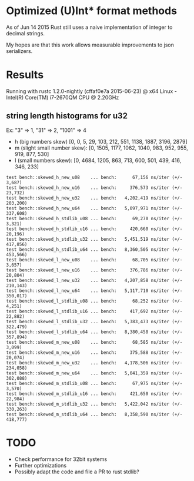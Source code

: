 # Optimized (U)Int* format methods

As of Jun 14 2015 Rust still uses a naive implementation of integer to decimal strings.

My hopes are that this work allows measurable improvements to json serializers.

# Results

Running with rustc 1.2.0-nightly (cffaf0e7a 2015-06-23) @ x64 Linux - Intel(R) Core(TM) i7-2670QM CPU @ 2.20GHz

## string length histograms for u32

Ex: "3" => 1, "31" => 2, "1001" => 4 

* h (big numbers skew)
[0, 0, 5, 29, 103, 212, 551, 1138, 1887, 3196, 2879]
* m (slight small number skew):
[0, 1505, 1177, 1062, 1040, 983, 952, 955, 919, 877, 530]
* l (small numbers skew):
[0, 4684, 1205, 863, 713, 600, 501, 439, 416, 346, 233]

```
test bench::skewed_h_new_u08    ... bench:      67,156 ns/iter (+/- 3,687)
test bench::skewed_h_new_u16    ... bench:     376,573 ns/iter (+/- 23,732)
test bench::skewed_h_new_u32    ... bench:   4,202,419 ns/iter (+/- 203,200)
test bench::skewed_h_new_u64    ... bench:   5,097,971 ns/iter (+/- 337,608)
test bench::skewed_h_stdlib_u08 ... bench:      69,270 ns/iter (+/- 3,321)
test bench::skewed_h_stdlib_u16 ... bench:     420,660 ns/iter (+/- 20,196)
test bench::skewed_h_stdlib_u32 ... bench:   5,451,519 ns/iter (+/- 417,856)
test bench::skewed_h_stdlib_u64 ... bench:   8,360,505 ns/iter (+/- 453,566)
test bench::skewed_l_new_u08    ... bench:      68,705 ns/iter (+/- 3,657)
test bench::skewed_l_new_u16    ... bench:     376,786 ns/iter (+/- 20,804)
test bench::skewed_l_new_u32    ... bench:   4,207,858 ns/iter (+/- 210,143)
test bench::skewed_l_new_u64    ... bench:   5,117,710 ns/iter (+/- 350,017)
test bench::skewed_l_stdlib_u08 ... bench:      68,252 ns/iter (+/- 4,251)
test bench::skewed_l_stdlib_u16 ... bench:     417,692 ns/iter (+/- 22,882)
test bench::skewed_l_stdlib_u32 ... bench:   5,383,473 ns/iter (+/- 322,479)
test bench::skewed_l_stdlib_u64 ... bench:   8,380,458 ns/iter (+/- 357,894)
test bench::skewed_m_new_u08    ... bench:      68,585 ns/iter (+/- 3,099)
test bench::skewed_m_new_u16    ... bench:     375,588 ns/iter (+/- 20,074)
test bench::skewed_m_new_u32    ... bench:   4,178,506 ns/iter (+/- 234,058)
test bench::skewed_m_new_u64    ... bench:   5,041,359 ns/iter (+/- 302,088)
test bench::skewed_m_stdlib_u08 ... bench:      67,975 ns/iter (+/- 3,570)
test bench::skewed_m_stdlib_u16 ... bench:     421,650 ns/iter (+/- 22,984)
test bench::skewed_m_stdlib_u32 ... bench:   5,422,042 ns/iter (+/- 330,263)
test bench::skewed_m_stdlib_u64 ... bench:   8,358,590 ns/iter (+/- 418,777)
```

# TODO

* Check performance for 32bit systems
* Further optimizations
* Possibly adapt the code and file a PR to rust stdlib?
